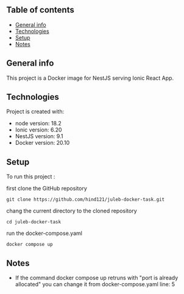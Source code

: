 ## Table of contents
* [General info](#general-info)
* [Technologies](#technologies)
* [Setup](#setup)
* [Notes](#Notes)
## General info
This project is a Docker image for NestJS serving Ionic React App.
	
## Technologies
Project is created with:
* node version: 18.2
* Ionic version: 6.20
* NestJS version: 9.1
* Docker version: 20.10
	
## Setup
To run this project :
    
first clone the GitHub repository  

```
git clone https://github.com/hind121/juleb-docker-task.git
```

chang the current directory to the cloned repository
```
cd juleb-docker-task
```
run the docker-compose.yaml

```
docker compose up
```
## Notes

* If the command docker compose up retruns with "port is already allocated" you can change it from docker-compose.yaml line: 5





